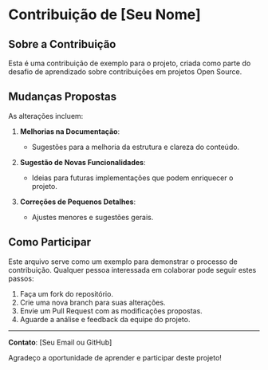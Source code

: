 # Contribuição de [Seu Nome]

## Sobre a Contribuição
Esta é uma contribuição de exemplo para o projeto, criada como parte do desafio de aprendizado sobre contribuições em projetos Open Source.

## Mudanças Propostas
As alterações incluem:

1. **Melhorias na Documentação**:
   - Sugestões para a melhoria da estrutura e clareza do conteúdo.

2. **Sugestão de Novas Funcionalidades**:
   - Ideias para futuras implementações que podem enriquecer o projeto.

3. **Correções de Pequenos Detalhes**:
   - Ajustes menores e sugestões gerais.

## Como Participar
Este arquivo serve como um exemplo para demonstrar o processo de contribuição. Qualquer pessoa interessada em colaborar pode seguir estes passos:

1. Faça um fork do repositório.
2. Crie uma nova branch para suas alterações.
3. Envie um Pull Request com as modificações propostas.
4. Aguarde a análise e feedback da equipe do projeto.

---

**Contato**: [Seu Email ou GitHub]

Agradeço a oportunidade de aprender e participar deste projeto!
